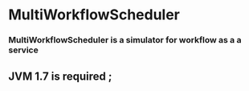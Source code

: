 # MultiWorkflowScheduler
### MultiWorkflowScheduler is a simulator for workflow as a a service
## JVM 1.7 is required ;

